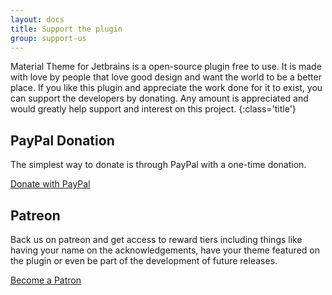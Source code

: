 ```yaml
---
layout: docs
title: Support the plugin
group: support-us
---
```


Material Theme for Jetbrains is a open-source plugin free to use. It is made with love by people that love good design and want the world to be a better place. If you like this plugin and appreciate the work done for it to exist, you can support the developers by donating. Any amount is appreciated and would greatly help support and interest on this project.
{:class='title'}

## PayPal Donation

The simplest way to donate is through PayPal with a one-time donation.

<a class="btn -large" href="https://paypal.me/mallowigi">Donate with PayPal</a>

## Patreon

Back us on patreon and get access to reward tiers including things like having your name on the acknowledgements, have your theme featured on the plugin or even be part of the development of future releases.

<a class="btn -large" href="https://www.patreon.com/mallowigi">Become a Patron</a>

